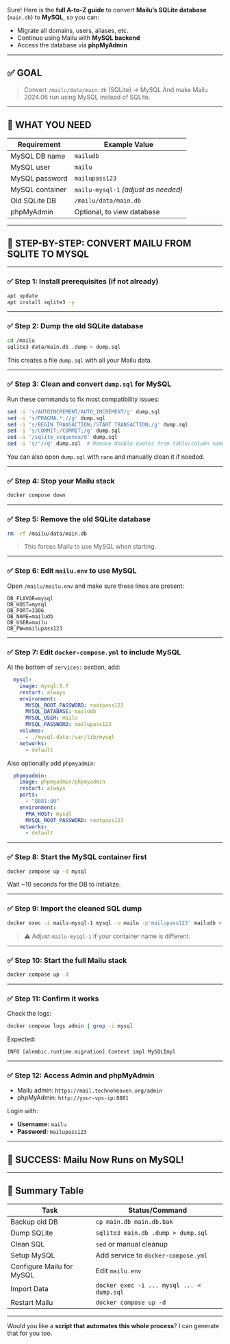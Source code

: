 Sure! Here is the **full A-to-Z guide** to convert **Mailu’s SQLite database** (`main.db`) to **MySQL**, so you can:

* Migrate all domains, users, aliases, etc.
* Continue using Mailu with **MySQL backend**
* Access the database via **phpMyAdmin**

---

## ✅ GOAL

> Convert `/mailu/data/main.db` (SQLite) → MySQL
> And make Mailu 2024.06 run using MySQL instead of SQLite.

---

## 🧰 WHAT YOU NEED

| Requirement     | Example Value                        |
| --------------- | ------------------------------------ |
| MySQL DB name   | `mailudb`                            |
| MySQL user      | `mailu`                              |
| MySQL password  | `mailupass123`                       |
| MySQL container | `mailu-mysql-1` *(adjust as needed)* |
| Old SQLite DB   | `/mailu/data/main.db`                |
| phpMyAdmin      | Optional, to view database           |

---

## 🧱 STEP-BY-STEP: CONVERT MAILU FROM SQLITE TO MYSQL

---

### ✅ Step 1: Install prerequisites (if not already)

```bash
apt update
apt install sqlite3 -y
```

---

### ✅ Step 2: Dump the old SQLite database

```bash
cd /mailu
sqlite3 data/main.db .dump > dump.sql
```

This creates a file `dump.sql` with all your Mailu data.

---

### ✅ Step 3: Clean and convert `dump.sql` for MySQL

Run these commands to fix most compatibility issues:

```bash
sed -i 's/AUTOINCREMENT/AUTO_INCREMENT/g' dump.sql
sed -i 's/PRAGMA.*;//g' dump.sql
sed -i 's/BEGIN TRANSACTION;/START TRANSACTION;/g' dump.sql
sed -i 's/COMMIT;/COMMIT;/g' dump.sql
sed -i '/sqlite_sequence/d' dump.sql
sed -i 's/"//g' dump.sql  # Remove double quotes from table/column names
```

You can also open `dump.sql` with `nano` and manually clean it if needed.

---

### ✅ Step 4: Stop your Mailu stack

```bash
docker compose down
```

---

### ✅ Step 5: Remove the old SQLite database

```bash
rm -rf /mailu/data/main.db
```

> This forces Mailu to use MySQL when starting.

---

### ✅ Step 6: Edit `mailu.env` to use MySQL

Open `/mailu/mailu.env` and make sure these lines are present:

```env
DB_FLAVOR=mysql
DB_HOST=mysql
DB_PORT=3306
DB_NAME=mailudb
DB_USER=mailu
DB_PW=mailupass123
```

---

### ✅ Step 7: Edit `docker-compose.yml` to include MySQL

At the bottom of `services:` section, add:

```yaml
  mysql:
    image: mysql:5.7
    restart: always
    environment:
      MYSQL_ROOT_PASSWORD: rootpass123
      MYSQL_DATABASE: mailudb
      MYSQL_USER: mailu
      MYSQL_PASSWORD: mailupass123
    volumes:
      - ./mysql-data:/var/lib/mysql
    networks:
      - default
```

Also optionally add `phpmyadmin`:

```yaml
  phpmyadmin:
    image: phpmyadmin/phpmyadmin
    restart: always
    ports:
      - "8081:80"
    environment:
      PMA_HOST: mysql
      MYSQL_ROOT_PASSWORD: rootpass123
    networks:
      - default
```

---

### ✅ Step 8: Start the MySQL container first

```bash
docker compose up -d mysql
```

Wait \~10 seconds for the DB to initialize.

---

### ✅ Step 9: Import the cleaned SQL dump

```bash
docker exec -i mailu-mysql-1 mysql -u mailu -p'mailupass123' mailudb < dump.sql
```

> ⚠️ Adjust `mailu-mysql-1` if your container name is different.

---

### ✅ Step 10: Start the full Mailu stack

```bash
docker compose up -d
```

---

### ✅ Step 11: Confirm it works

Check the logs:

```bash
docker compose logs admin | grep -i mysql
```

Expected:

```
INFO [alembic.runtime.migration] Context impl MySQLImpl
```

---

### ✅ Step 12: Access Admin and phpMyAdmin

* Mailu admin: `https://mail.technoheaven.org/admin`
* phpMyAdmin: `http://your-vps-ip:8081`

Login with:

* **Username:** `mailu`
* **Password:** `mailupass123`

---

## 🎉 SUCCESS: Mailu Now Runs on MySQL!

---

## 🧠 Summary Table

| Task                      | Status/Command                            |
| ------------------------- | ----------------------------------------- |
| Backup old DB             | `cp main.db main.db.bak`                  |
| Dump SQLite               | `sqlite3 main.db .dump > dump.sql`        |
| Clean SQL                 | `sed` or manual cleanup                   |
| Setup MySQL               | Add service to `docker-compose.yml`       |
| Configure Mailu for MySQL | Edit `mailu.env`                          |
| Import Data               | `docker exec -i ... mysql ... < dump.sql` |
| Restart Mailu             | `docker compose up -d`                    |

---

Would you like a **script that automates this whole process**? I can generate that for you too.
